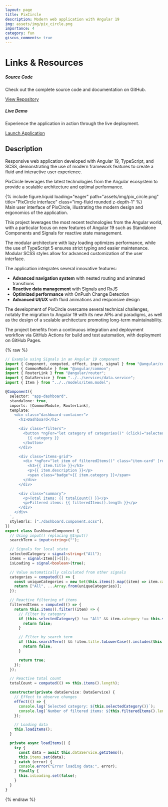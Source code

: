 ```yaml
---
layout: page
title: PixCircle
description: Modern web application with Angular 19
img: assets/img/pix_circle.png
importance: 4
category: fun
giscus_comments: true
---
```

# Links & Resources

<div class="row">
  <div class="col-sm-6">
    <div class="card">
      <div class="card-body">
        <h5 class="card-title">Source Code</h5>
        <p class="card-text">Check out the complete source code and documentation on GitHub.</p>
        <a href="https://github.com/Escanor1986/PixCircle" target="_blank" class="btn btn-primary">
          <i class="fab fa-github"></i> View Repository
        </a>
      </div>
    </div>
  </div>
  <div class="col-sm-6">
    <div class="card">
      <div class="card-body">
        <h5 class="card-title">Live Demo</h5>
        <p class="card-text">Experience the application in action through the live deployment.</p>
        <a href="https://escanor1986.github.io/PixCircle" target="_blank" class="btn btn-success">
          <i class="fas fa-external-link-alt"></i> Launch Application
        </a>
      </div>
    </div>
  </div>
</div>

## Description

Responsive web application developed with Angular 19, TypeScript, and SCSS, demonstrating the use of modern framework features to create a fluid and interactive user experience.

PixCircle leverages the latest technologies from the Angular ecosystem to provide a scalable architecture and optimal performance.

<div class="row">
    <div class="col-sm mt-3 mt-md-0">
        {% include figure.liquid loading="eager" path="assets/img/pix_circle.png" title="PixCircle interface" class="img-fluid rounded z-depth-1" %}
    </div>
</div>
<div class="caption">
    Main user interface of PixCircle, illustrating the modern design and ergonomics of the application.
</div>

This project leverages the most recent technologies from the Angular world, with a particular focus on new features of Angular 19 such as Standalone Components and Signals for reactive state management.

The modular architecture with lazy loading optimizes performance, while the use of TypeScript 5 ensures strict typing and easier maintenance. Modular SCSS styles allow for advanced customization of the user interface.

The application integrates several innovative features:

- **Advanced navigation system** with nested routing and animated transitions
- **Reactive data management** with Signals and RxJS
- **Optimized performance** with OnPush Change Detection
- **Advanced UI/UX** with fluid animations and responsive design

The development of PixCircle overcame several technical challenges, notably the migration to Angular 19 with its new APIs and paradigms, as well as the design of a scalable architecture promoting long-term maintainability.

The project benefits from a continuous integration and deployment workflow via GitHub Actions for build and test automation, with deployment on GitHub Pages.

{% raw %}

```typescript
// Example using Signals in an Angular 19 component
import { Component, computed, effect, input, signal } from "@angular/core";
import { CommonModule } from "@angular/common";
import { RouterLink } from "@angular/router";
import { DataService } from "../../services/data.service";
import { Item } from "../../models/item.model";

@Component({
  selector: "app-dashboard",
  standalone: true,
  imports: [CommonModule, RouterLink],
  template: `
    <div class="dashboard-container">
      <h1>Dashboard</h1>

      <div class="filters">
        <button *ngFor="let category of categories()" (click)="selectedCategory.set(category)" [class.active]="selectedCategory() === category">
          {{ category }}
        </button>
      </div>

      <div class="items-grid">
        <div *ngFor="let item of filteredItems()" class="item-card" [routerLink]="['/items', item.id]">
          <h3>{{ item.title }}</h3>
          <p>{{ item.description }}</p>
          <span class="badge">{{ item.category }}</span>
        </div>
      </div>

      <div class="summary">
        <p>Total items: {{ totalCount() }}</p>
        <p>Filtered items: {{ filteredItems().length }}</p>
      </div>
    </div>
  `,
  styleUrls: ["./dashboard.component.scss"],
})
export class DashboardComponent {
  // Using input() replacing @Input()
  searchTerm = input<string>("");

  // Signals for local state
  selectedCategory = signal<string>("All");
  items = signal<Item[]>([]);
  isLoading = signal<boolean>(true);

  // Value automatically calculated from other signals
  categories = computed(() => {
    const uniqueCategories = new Set(this.items().map((item) => item.category));
    return ["All", ...Array.from(uniqueCategories)];
  });

  // Reactive filtering of items
  filteredItems = computed(() => {
    return this.items().filter((item) => {
      // Filter by category
      if (this.selectedCategory() !== "All" && item.category !== this.selectedCategory()) {
        return false;
      }

      // Filter by search term
      if (this.searchTerm() && !item.title.toLowerCase().includes(this.searchTerm().toLowerCase())) {
        return false;
      }

      return true;
    });
  });

  // Reactive total count
  totalCount = computed(() => this.items().length);

  constructor(private dataService: DataService) {
    // Effect to observe changes
    effect(() => {
      console.log(`Selected category: ${this.selectedCategory()}`);
      console.log(`Number of filtered items: ${this.filteredItems().length}`);
    });

    // Loading data
    this.loadItems();
  }

  private async loadItems() {
    try {
      const data = await this.dataService.getItems();
      this.items.set(data);
    } catch (error) {
      console.error("Error loading data:", error);
    } finally {
      this.isLoading.set(false);
    }
  }
}
```

{% endraw %}
